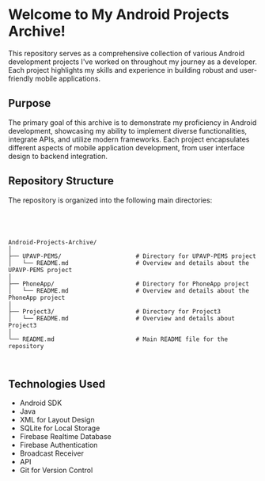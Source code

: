 # Welcome to My Android Projects Archive!

This repository serves as a comprehensive collection of various Android development projects I've worked on throughout my journey as a developer. Each project highlights my skills and experience in building robust and user-friendly mobile applications.

## Purpose

The primary goal of this archive is to demonstrate my proficiency in Android development, showcasing my ability to implement diverse functionalities, integrate APIs, and utilize modern frameworks. Each project encapsulates different aspects of mobile application development, from user interface design to backend integration.

## Repository Structure

The repository is organized into the following main directories:


```plaintext




Android-Projects-Archive/
│
├── UPAVP-PEMS/                     # Directory for UPAVP-PEMS project
│   └── README.md                   # Overview and details about the UPAVP-PEMS project
│
├── PhoneApp/                       # Directory for PhoneApp project
│   └── README.md                   # Overview and details about the PhoneApp project
│
├── Project3/                       # Directory for Project3
│   └── README.md                   # Overview and details about Project3
│
└── README.md                       # Main README file for the repository



```







## Technologies Used

- Android SDK
- Java
- XML for Layout Design
- SQLite for Local Storage
- Firebase Realtime Database
- Firebase Authentication
- Broadcast Receiver
- API
- Git for Version Control

